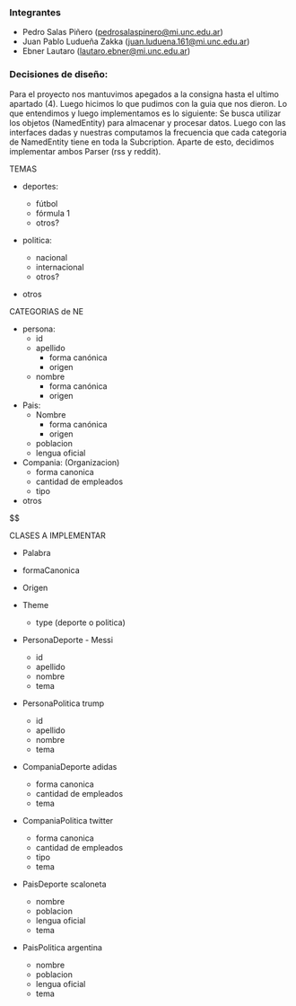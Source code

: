 ### Integrantes
- Pedro Salas Piñero (pedrosalaspinero@mi.unc.edu.ar)
- Juan Pablo Ludueña Zakka (juan.luduena.161@mi.unc.edu.ar)
- Ebner Lautaro (lautaro.ebner@mi.unc.edu.ar)


###  Decisiones de diseño:
Para el proyecto nos mantuvimos apegados a la consigna hasta el ultimo apartado (4). Luego hicimos lo que pudimos con la guia que nos dieron. Lo que entendimos y luego implementamos es lo siguiente: Se busca utilizar los objetos (NamedEntity) para almacenar y procesar datos. Luego con las interfaces dadas y nuestras computamos la frecuencia que cada categoria de NamedEntity tiene en toda la Subcription. 
Aparte de esto, decidimos implementar ambos Parser (rss y reddit).





TEMAS
- deportes:
  - fútbol
  - fórmula 1
  - otros?
- politica:
  - nacional
  - internacional
  - otros?

- otros


CATEGORIAS de NE
- persona: 
  - id
  - apellido 
    - forma canónica 
    - origen
  - nombre 
    - forma canónica
    - origen
- Pais:
  - Nombre
    - forma canónica
    - origen
  - poblacion
  - lengua oficial
- Compania: (Organizacion)
  - forma canonica
  - cantidad de empleados
  - tipo
- otros


$$$$$$$$$$$$$$$$$$$$$$$$$$$$$$$$$$$$$$$$$$$$$$$$$$$$$$

CLASES A IMPLEMENTAR

- Palabra
 - formaCanonica
 - Origen

- Theme
  - type (deporte o politica)

- PersonaDeporte  - Messi
  - id <Integer>
  - apellido <Palabra>
  - nombre <Palabra>
  - tema <Deporte>
  
- PersonaPolitica trump
  - id <Integer>
  - apellido <Palabra>
  - nombre <Palabra>
  - tema <Politica>

- CompaniaDeporte adidas
  - forma canonica
  - cantidad de empleados
  - tema <Deporte>

- CompaniaPolitica twitter
  - forma canonica
  - cantidad de empleados
  - tipo
  - tema <Politica>

- PaisDeporte scaloneta
  - nombre
  - poblacion
  - lengua oficial
  - tema <Deporte>


- PaisPolitica argentina
  - nombre
  - poblacion
  - lengua oficial
  - tema <Politica>

